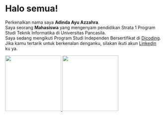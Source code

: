 # Halo semua! 

Perkenalkan nama saya **Adinda Ayu Azzahra**.\
Saya seorang **Mahasiswa** yang mengenyam pendidikan Strata 1 Program Studi Teknik Informatika di Universitas Pancasila.  
Saya sedang mengikuti Program Studi Independen Bersertifikat di [Dicoding](https://www.dicoding.com/).\
Jika kamu tertarik untuk berkenalan denganku, silakan ikuti akun [Linkedin](www.linkedin.com/in/adinda-ayu-azzahra-06354a231) ku ya.

<p align="left">
<a href="https://github.com/gilangadhan">
  <img height="180em" src="https://github-readme-stats-eight-theta.vercel.app/api?username=gilangadhan&show_icons=true&theme=algolia&include_all_commits=true&count_private=true"/>
  <img height="180em" src="https://github-readme-stats-eight-theta.vercel.app/api/top-langs/?username=adindaayuazahra&layout=compact&langs_count=8&theme=algolia"/>
</a>
</p>
